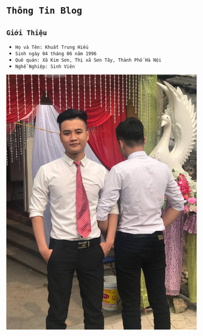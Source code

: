 # `Thông Tin Blog`
## `Giới Thiệu`
- `Họ và Tên: Khuất Trung Hiếu`
- `Sinh ngày 04 tháng 06 năm 1996`
- `Quê quán: Xã Kim Sơn, Thị xã Sơn Tây, Thành Phố Hà Nội`
- `Nghề Nghiệp: Sinh Viên`
<img src="public/img/AnhDaiDien.jpg">